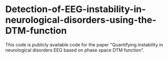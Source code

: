 # Detection-of-EEG-instability-in-neurological-disorders-using-the-DTM-function
This code is publicly available code for the paper "Quantifying instability in neurological disorders EEG based on phase space DTM function".
